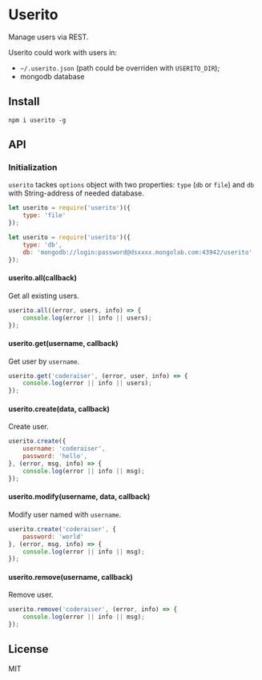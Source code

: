 # Userito

Manage users via REST.

Userito could work with users in:
- `~/.userito.json` (path could be overriden with `USERITO_DIR`);
- mongodb database

## Install

`npm i userito -g`

## API

### Initialization
`userito` tackes `options` object with two properties: `type` (`db` or `file`) and `db` with String-address of needed database.

```js
let userito = require('userito')({
    type: 'file'
});

let userito = require('userito')({
    type: 'db',
    db: 'mongodb://login:password@dsxxxx.mongolab.com:43942/userito'
});
```

#### userito.all(callback)
Get all existing users.

```js
userito.all((error, users, info) => {
    console.log(error || info || users);
});
```
#### userito.get(username, callback)
Get user by `username`.

```js
userito.get('coderaiser', (error, user, info) => {
    console.log(error || info || users);
});
```

#### userito.create(data, callback)
Create user.

```js
userito.create({
    username: 'coderaiser',
    password: 'hello',
}, (error, msg, info) => {
    console.log(error || info || msg);
});
```

#### userito.modify(username, data, callback)
Modify user named with `username`.

```js
userito.create('coderaiser', {
    password: 'world'
}, (error, msg, info) => {
    console.log(error || info || msg);
});
```

#### userito.remove(username, callback)
Remove user.

```js
userito.remove('coderaiser', (error, info) => {
    console.log(error || info || msg);
});
```

## License

MIT

